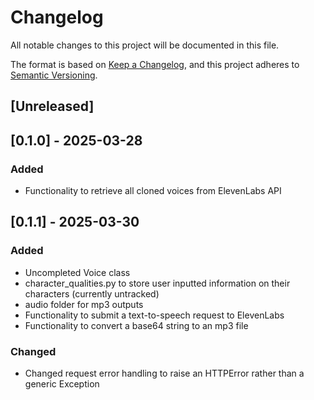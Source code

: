 # Changelog

All notable changes to this project will be documented in this file.

The format is based on [Keep a Changelog](https://keepachangelog.com/en/1.1.0/),
and this project adheres to [Semantic Versioning](https://semver.org/spec/v2.0.0.html).

## [Unreleased]

## [0.1.0] - 2025-03-28

### Added
- Functionality to retrieve all cloned voices from ElevenLabs API

## [0.1.1] - 2025-03-30

### Added
- Uncompleted Voice class
- character_qualities.py to store user inputted information on their characters
(currently untracked)
- audio folder for mp3 outputs
- Functionality to submit a text-to-speech request to ElevenLabs
- Functionality to convert a base64 string to an mp3 file

### Changed
- Changed request error handling to raise an HTTPError rather than
a generic Exception